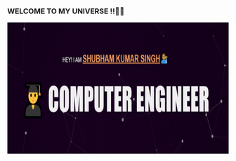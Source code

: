 ### WELCOME TO MY UNIVERSE !!👋👦
<!DOCTYPE html>
<html>
<body>
<a href= "https://shubhamsingh.ml/"><img src="lgadaal.gif"  width="1000" height="300"></a>
</body>
</html>
